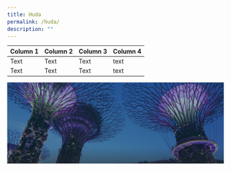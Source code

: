 ```yaml
---
title: Huda
permalink: /huda/
description: ""
---
```



| Column 1 | Column 2 | Column 3 | Column 4
| -------- | -------- | -------- | -------- | 
| Text     | Text     | Text     | text
| Text     | Text     | Text     | text


![](/images/hero-banner.png)
